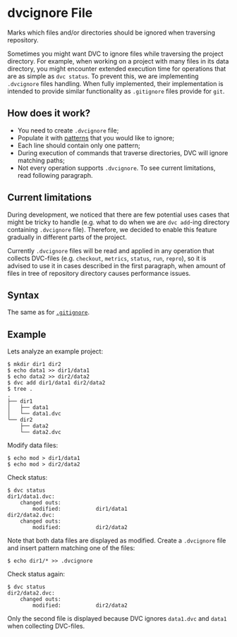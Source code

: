 # dvcignore File

Marks which files and/or directories should be ignored when traversing
repository.

Sometimes you might want DVC to ignore files while traversing the project
directory. For example, when working on a project with many files in its data
directory, you might encounter extended execution time for operations that are
as simple as `dvc status`. To prevent this, we are implementing `.dvcignore`
files handling. When fully implemented, their implementation is intended to
provide similar functionality as `.gitignore` files provide for `git`.

## How does it work?

- You need to create `.dvcignore` file;
- Populate it with [patterns](https://git-scm.com/docs/gitignore) that you would
  like to ignore;
- Each line should contain only one pattern;
- During execution of commands that traverse directories, DVC will ignore
  matching paths;
- Not every operation supports `.dvcignore`. To see current limitations, read
  following paragraph.

## Current limitations

During development, we noticed that there are few potential uses cases that
might be tricky to handle (e.g. what to do when we are `dvc add`-ing directory
containing `.dvcignore` file). Therefore, we decided to enable this feature
gradually in different parts of the project.

Currently `.dvcignore` files will be read and applied in any operation that
collects DVC-files (e.g. `checkout`, `metrics`, `status`, `run`, `repro`), so it
is advised to use it in cases described in the first paragraph, when amount of
files in tree of repository directory causes performance issues.

## Syntax

The same as for [`.gitignore`](https://git-scm.com/docs/gitignore).

## Example

Lets analyze an example project:

```dvc
$ mkdir dir1 dir2
$ echo data1 >> dir1/data1
$ echo data2 >> dir2/data2
$ dvc add dir1/data1 dir2/data2
$ tree .
.
├── dir1
│   ├── data1
│   └── data1.dvc
└── dir2
    ├── data2
    └── data2.dvc
```

Modify data files:

```dvc
$ echo mod > dir1/data1
$ echo mod > dir2/data2
```

Check status:

```dvc
$ dvc status
dir1/data1.dvc:
	changed outs:
		modified:           dir1/data1
dir2/data2.dvc:
	changed outs:
		modified:           dir2/data2
```

Note that both data files are displayed as modified. Create a `.dvcignore` file
and insert pattern matching one of the files:

```dvc
$ echo dir1/* >> .dvcignore
```

Check status again:

```dvc
$ dvc status
dir2/data2.dvc:
	changed outs:
		modified:           dir2/data2
```

Only the second file is displayed because DVC ignores `data1.dvc` and `data1`
when collecting DVC-files.

